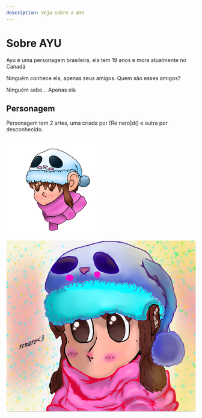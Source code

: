 ```yaml
---
description: Veja sobre a AYU
---
```


# Sobre AYU

Ayu é uma personagem brasileira, ela tem 19 anos e mora atualmente no Canadá

​Ninguém conhece ela, apenas seus amigos. Quem são esses amigos?

Ninguém sabe... Apenas ela



## Personagem

Personagem tem 2 artes, uma criada por \[Re naro]d() e outra por desconhecido.

![Criada por desconhecido](.gitbook/assets/381e231b632c742d9033e3138ec0eb49-removebg-preview.png)

![Criada por prorpor](.gitbook/assets/unknown-25.png)
